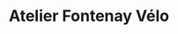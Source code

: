 ---
title: "Atelier Fontenay Vélo"
url: /fontenay-sous-bois/atelier-fontenay-velo/
shop: Fahrrad
---